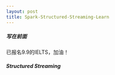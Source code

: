 ```yaml
---
layout: post
title: Spark-Structured-Streaming-Learn
---
```


##### 写在前面
已报名9.9的IELTS，加油！

##### Structured Streaming
